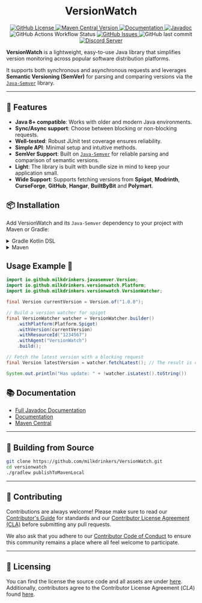 <h1 style="text-align:center;">VersionWatch</h1>

<p style="text-align:center;">
    <a href="https://github.com/milkdrinkers/VersionWatch/blob/main/LICENSE">
        <img alt="GitHub License" src="https://img.shields.io/github/license/milkdrinkers/VersionWatch?style=for-the-badge&color=blue&labelColor=141417">
    </a>
    <a href="https://central.sonatype.com/artifact/io.github.milkdrinkers/versionwatch">
        <img alt="Maven Central Version" src="https://img.shields.io/maven-central/v/io.github.milkdrinkers/versionwatch?style=for-the-badge&labelColor=141417">
    </a>
    <a href="https://milkdrinkers.athyrium.eu/versionwatch">
        <img alt="Documentation" src="https://img.shields.io/badge/DOCUMENTATION-900C3F?style=for-the-badge&labelColor=141417">
    </a>
    <a href="https://javadoc.io/doc/io.github.milkdrinkers/versionwatch">
        <img alt="Javadoc" src="https://img.shields.io/badge/JAVADOC-8A2BE2?style=for-the-badge&labelColor=141417">
    </a>
    <img alt="GitHub Actions Workflow Status" src="https://img.shields.io/github/actions/workflow/status/milkdrinkers/VersionWatch/ci.yml?style=for-the-badge&labelColor=141417">
    <a href="https://github.com/milkdrinkers/VersionWatch/issues">
        <img alt="GitHub Issues" src="https://img.shields.io/github/issues/milkdrinkers/VersionWatch?style=for-the-badge&labelColor=141417">
    </a>
    <img alt="GitHub last commit" src="https://img.shields.io/github/last-commit/milkdrinkers/VersionWatch?style=for-the-badge&labelColor=141417">
    <a href="https://discord.gg/cG5uWvUcM6">
        <img alt="Discord Server" src="https://img.shields.io/discord/1008300159333040158?style=for-the-badge&logo=discord&logoColor=ffffff&label=discord&labelColor=141417&color=%235865F2">
    </a>
</p>

**VersionWatch** is a lightweight, easy-to-use Java library that simplifies version monitoring across popular software distribution platforms.

It supports both synchronous and asynchronous requests and leverages **Semantic Versioning (SemVer)** for parsing and comparing versions via the [`Java-Semver`](https://github.com/MilkDrinkers/Java-Semver) library.

---

## 🌟 Features

- **Java 8+ compatible**: Works with older and modern Java environments.  
- **Sync/Async support**: Choose between blocking or non-blocking requests.  
- **Well-tested**: Robust JUnit test coverage ensures reliability.  
- **Simple API**: Minimal setup and intuitive methods.  
- **SemVer Support**: Built on [`Java-Semver`](https://github.com/MilkDrinkers/Java-Semver) for reliable parsing and comparison of semantic versions.  
- **Light**: The library is built with bundle size in mind to keep your application small.
- **Wide Support**: Supports fetching versions from **Spigot**, **Modrinth**, **CurseForge**, **GitHub**, **Hangar**, **BuiltByBit** and **Polymart**. 

## 📦 Installation

Add VersionWatch and its `Java-Semver` dependency to your project with Maven or Gradle:

<details>
<summary>Gradle Kotlin DSL</summary>

```kotlin
repositories {
    mavenCentral()
}

dependencies {
    implementation("io.github.milkdrinkers:versionwatch:LATEST_VERSION")
    implementation("io.github.milkdrinkers:javasemver:LATEST_VERSION")
}
```
</details>

<details>
<summary>Maven</summary>

```xml
<project>
    <dependencies>
        <dependency>  
            <groupId>io.github.milkdrinkers</groupId>  
            <artifactId>versionwatch</artifactId>  
            <version>LATEST_VERSION</version>  
        </dependency>  
        <dependency>  
            <groupId>io.github.milkdrinkers</groupId>  
            <artifactId>javasemver</artifactId>  
            <version>LATEST_VERSION</version>  
        </dependency>  
    </dependencies>
</project>
```
</details>

## Usage Example 🚀
```java
import io.github.milkdrinkers.javasemver.Version;
import io.github.milkdrinkers.versionwatch.Platform;
import io.github.milkdrinkers.versionwatch.VersionWatcher;

final Version currentVersion = Version.of("1.0.0");

// Build a version watcher for spigot
final VersionWatcher watcher = VersionWatcher.builder()
    .withPlatform(Platform.Spigot)
    .withVersion(currentVersion)
    .withResourceId("1234567")
    .withAgent("VersionWatch")
    .build();

// Fetch the latest version with a blocking request
final Version latestVersion = watcher.fetchLatest(); // The result is cached in the watcher

System.out.println("Has update: " + !watcher.isLatest().toString())  
```

## 📚 Documentation 

- [Full Javadoc Documentation](https://javadoc.io/doc/io.github.milkdrinkers/versionwatch)
- [Documentation](https://milkdrinkers.athyrium.eu/versionwatch)
- [Maven Central](https://central.sonatype.com/artifact/io.github.milkdrinkers/versionwatch)

---

## 🔨 Building from Source 

```bash
git clone https://github.com/milkdrinkers/VersionWatch.git
cd versionwatch
./gradlew publishToMavenLocal
```

---

## 🔧 Contributing

Contributions are always welcome! Please make sure to read our [Contributor's Guide](CONTRIBUTING.md) for standards and our [Contributor License Agreement (CLA)](CONTRIBUTOR_LICENSE_AGREEMENT.md) before submitting any pull requests.

We also ask that you adhere to our [Contributor Code of Conduct](CODE_OF_CONDUCT.md) to ensure this community remains a place where all feel welcome to participate.

---

## 📝 Licensing

You can find the license the source code and all assets are under [here](../LICENSE). Additionally, contributors agree to the Contributor License Agreement \(*CLA*\) found [here](CONTRIBUTOR_LICENSE_AGREEMENT.md).
